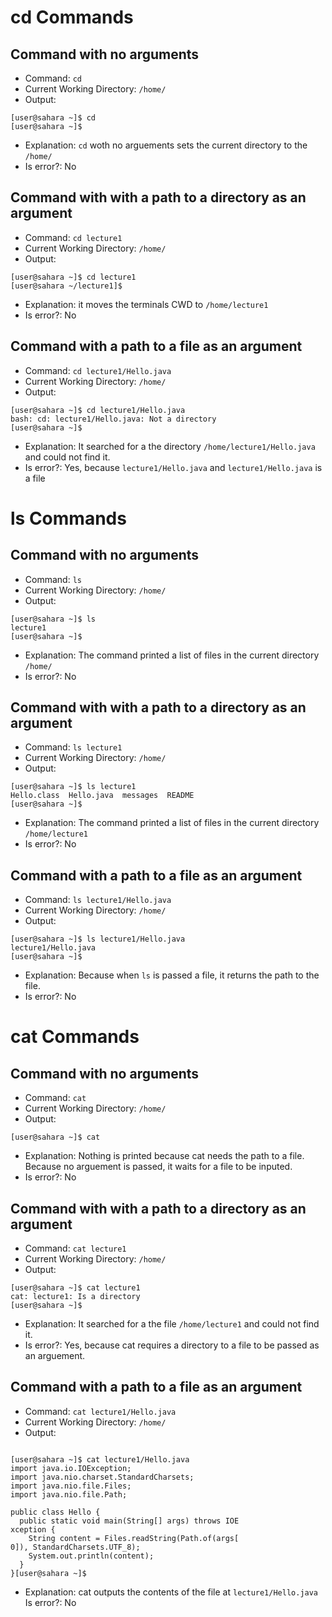 # cd Commands
## Command with no arguments
* Command: `cd`
* Current Working Directory: `/home/`
* Output:
```
[user@sahara ~]$ cd
[user@sahara ~]$ 
```
* Explanation: `cd` woth no arguements sets the current directory to the `/home/`
* Is error?: No
## Command with with a path to a directory as an argument
* Command: `cd lecture1`
* Current Working Directory: `/home/`
* Output: 
```
[user@sahara ~]$ cd lecture1
[user@sahara ~/lecture1]$ 
```
* Explanation: it moves the terminals CWD to `/home/lecture1`
* Is error?: No
## Command with a path to a file as an argument
* Command: `cd lecture1/Hello.java`
* Current Working Directory: `/home/`
* Output: 
```
[user@sahara ~]$ cd lecture1/Hello.java
bash: cd: lecture1/Hello.java: Not a directory
[user@sahara ~]$ 
```
* Explanation: It searched for a the directory `/home/lecture1/Hello.java` and could not find it.
* Is error?: Yes, because `lecture1/Hello.java` and `lecture1/Hello.java` is a file
# ls Commands
## Command with no arguments
* Command: `ls`
* Current Working Directory: `/home/`
* Output: 
```
[user@sahara ~]$ ls
lecture1
[user@sahara ~]$ 
```
* Explanation: The command printed a list of files in the current directory `/home/`
* Is error?: No
## Command with with a path to a directory as an argument
* Command: `ls lecture1`
* Current Working Directory: `/home/`
* Output: 
```
[user@sahara ~]$ ls lecture1
Hello.class  Hello.java  messages  README
[user@sahara ~]$ 
```
* Explanation: The command printed a list of files in the current directory `/home/lecture1`
* Is error?: No
## Command with a path to a file as an argument
* Command: `ls lecture1/Hello.java`
* Current Working Directory: `/home/`
* Output: 
```
[user@sahara ~]$ ls lecture1/Hello.java
lecture1/Hello.java
[user@sahara ~]$ 
```
* Explanation: Because when `ls` is passed a file, it returns the path to the file.
* Is error?: No
# cat Commands
## Command with no arguments
* Command: `cat`
* Current Working Directory: `/home/`
* Output: 
```
[user@sahara ~]$ cat
```
* Explanation: Nothing is printed because cat needs the path to a file. Because no arguement is passed, it waits for a file to be inputed.
* Is error?: No
## Command with with a path to a directory as an argument
* Command: `cat lecture1`
* Current Working Directory: `/home/`
* Output: 
```
[user@sahara ~]$ cat lecture1
cat: lecture1: Is a directory
[user@sahara ~]$ 
```
* Explanation: It searched for a the file `/home/lecture1` and could not find it.
* Is error?: Yes, because cat requires a directory to a file to be passed as an arguement.
## Command with a path to a file as an argument
* Command: `cat lecture1/Hello.java`
* Current Working Directory: `/home/`
* Output: 
```

[user@sahara ~]$ cat lecture1/Hello.java
import java.io.IOException;
import java.nio.charset.StandardCharsets;
import java.nio.file.Files;
import java.nio.file.Path;

public class Hello {
  public static void main(String[] args) throws IOE
xception {
    String content = Files.readString(Path.of(args[
0]), StandardCharsets.UTF_8);    
    System.out.println(content);
  }
}[user@sahara ~]$

```
* Explanation: cat outputs the contents of the file at `lecture1/Hello.java`
Is error?: No
